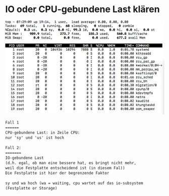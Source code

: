 # IO oder CPU-gebundene Last klären 

![top](Bildschirmfoto%202021-05-11%20um%2009.29.03.png)

```
Fall 1
======
CPU-gebundene Last: in Zeile CPU:
nur 'sy' und 'us' ist hoch 

Fall 2:
=======
IO-gebundene Last
(d.h. egal, ob man eine bessere hat, es bringt nicht mehr,
weil die Festplatte entscheidend ist (in diesem Fal)) 
Die Festplatte ist hier der begrenzende Faktor

sy und wa hoch (wa = waiting, cpu wartet auf das io-subsystem (Festplatte or Storage) 
```
